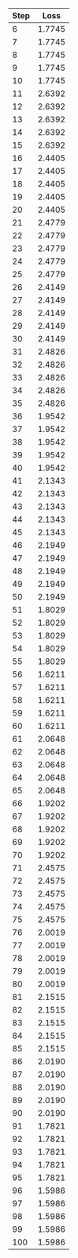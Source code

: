 | Step | Loss |
|------|------|
| 6 | 1.7745 |
| 7 | 1.7745 |
| 8 | 1.7745 |
| 9 | 1.7745 |
| 10 | 1.7745 |
| 11 | 2.6392 |
| 12 | 2.6392 |
| 13 | 2.6392 |
| 14 | 2.6392 |
| 15 | 2.6392 |
| 16 | 2.4405 |
| 17 | 2.4405 |
| 18 | 2.4405 |
| 19 | 2.4405 |
| 20 | 2.4405 |
| 21 | 2.4779 |
| 22 | 2.4779 |
| 23 | 2.4779 |
| 24 | 2.4779 |
| 25 | 2.4779 |
| 26 | 2.4149 |
| 27 | 2.4149 |
| 28 | 2.4149 |
| 29 | 2.4149 |
| 30 | 2.4149 |
| 31 | 2.4826 |
| 32 | 2.4826 |
| 33 | 2.4826 |
| 34 | 2.4826 |
| 35 | 2.4826 |
| 36 | 1.9542 |
| 37 | 1.9542 |
| 38 | 1.9542 |
| 39 | 1.9542 |
| 40 | 1.9542 |
| 41 | 2.1343 |
| 42 | 2.1343 |
| 43 | 2.1343 |
| 44 | 2.1343 |
| 45 | 2.1343 |
| 46 | 2.1949 |
| 47 | 2.1949 |
| 48 | 2.1949 |
| 49 | 2.1949 |
| 50 | 2.1949 |
| 51 | 1.8029 |
| 52 | 1.8029 |
| 53 | 1.8029 |
| 54 | 1.8029 |
| 55 | 1.8029 |
| 56 | 1.6211 |
| 57 | 1.6211 |
| 58 | 1.6211 |
| 59 | 1.6211 |
| 60 | 1.6211 |
| 61 | 2.0648 |
| 62 | 2.0648 |
| 63 | 2.0648 |
| 64 | 2.0648 |
| 65 | 2.0648 |
| 66 | 1.9202 |
| 67 | 1.9202 |
| 68 | 1.9202 |
| 69 | 1.9202 |
| 70 | 1.9202 |
| 71 | 2.4575 |
| 72 | 2.4575 |
| 73 | 2.4575 |
| 74 | 2.4575 |
| 75 | 2.4575 |
| 76 | 2.0019 |
| 77 | 2.0019 |
| 78 | 2.0019 |
| 79 | 2.0019 |
| 80 | 2.0019 |
| 81 | 2.1515 |
| 82 | 2.1515 |
| 83 | 2.1515 |
| 84 | 2.1515 |
| 85 | 2.1515 |
| 86 | 2.0190 |
| 87 | 2.0190 |
| 88 | 2.0190 |
| 89 | 2.0190 |
| 90 | 2.0190 |
| 91 | 1.7821 |
| 92 | 1.7821 |
| 93 | 1.7821 |
| 94 | 1.7821 |
| 95 | 1.7821 |
| 96 | 1.5986 |
| 97 | 1.5986 |
| 98 | 1.5986 |
| 99 | 1.5986 |
| 100 | 1.5986 |
